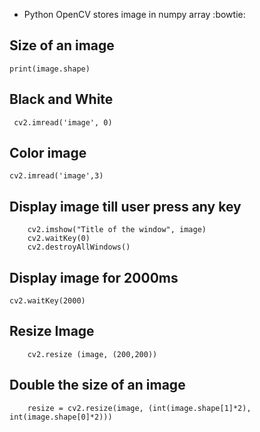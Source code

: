 - Python OpenCV stores image in numpy array :bowtie:


## Size of an image

```print(image.shape)```

## Black and White
``` cv2.imread('image', 0)```

## Color image
``` cv2.imread('image',3) ```

## Display image till user press any key
```
    cv2.imshow("Title of the window", image)
    cv2.waitKey(0)
    cv2.destroyAllWindows()
```

## Display image for 2000ms
```cv2.waitKey(2000)```

## Resize Image
```
    cv2.resize (image, (200,200))
```

## Double the size of an image
```
    resize = cv2.resize(image, (int(image.shape[1]*2), int(image.shape[0]*2)))
```
